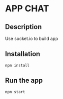 # APP CHAT

## Description

Use socket.io to build app

## Installation

```
npm install
```

## Run the app

```
npm start
```

